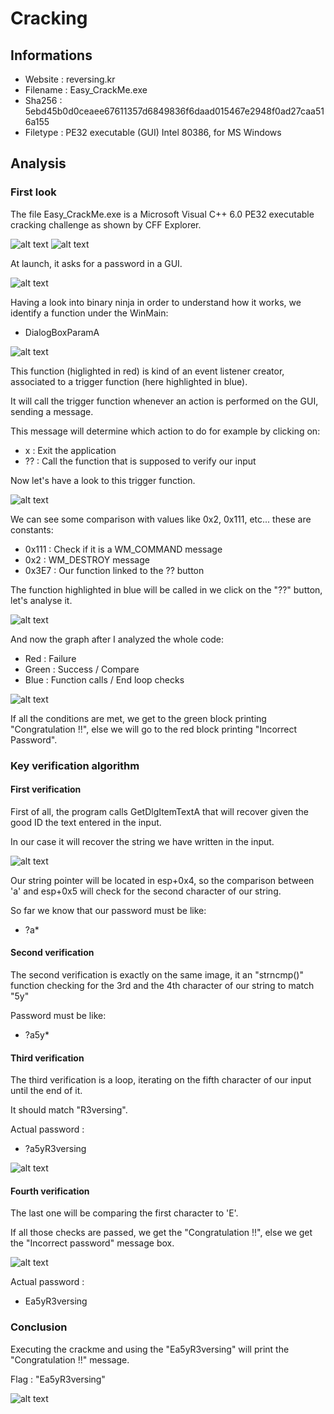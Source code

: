 # Cracking

## Informations

- Website  : reversing.kr 
- Filename : Easy_CrackMe.exe 
- Sha256   : 5ebd45b0d0ceaee67611357d6849836f6daad015467e2948f0ad27caa516a155 
- Filetype : PE32 executable (GUI) Intel 80386, for MS Windows 

## Analysis

### First look

The file Easy_CrackMe.exe is a Microsoft Visual C++ 6.0 PE32 executable cracking challenge as shown by CFF Explorer.

![alt text](images/image9.png)
![alt text](images/image1.png)

At launch, it asks for a password in a GUI.

![alt text](images/image0.png)

Having a look into binary ninja in order to understand how it works, we identify a function under the WinMain:
- DialogBoxParamA

![alt text](images/image2.png)

This function (higlighted in red) is kind of an event listener creator, associated to a trigger function (here highlighted in blue).

It will call the trigger function whenever an action is performed on the GUI, sending a message.

This message will determine which action to do for example by clicking on:
- x : Exit the application
- ?? : Call the function that is supposed to verify our input

Now let's have a look to this trigger function.

![alt text](images/image3.png)

We can see some comparison with values like 0x2, 0x111, etc... these are constants:
- 0x111 : Check if it is a WM_COMMAND message
- 0x2 : WM_DESTROY message
- 0x3E7 : Our function linked to the ?? button

The function highlighted in blue will be called in we click on the "??" button, let's analyse it.

![alt text](images/image4.png)

And now the graph after I analyzed the whole code:
- Red : Failure
- Green : Success / Compare
- Blue : Function calls / End loop checks

![alt text](images/image5.png)

If all the conditions are met, we get to the green block printing "Congratulation !!", else we will go to the red block printing "Incorrect Password".

### Key verification algorithm

#### First verification

First of all, the program calls GetDlgItemTextA that will recover given the good ID the text entered in the input.

In our case it will recover the string we have written in the input.

![alt text](images/image6.png)

Our string pointer will be located in esp+0x4, so the comparison between 'a' and esp+0x5 will check for the second character of our string.

So far we know that our password must be like:
- ?a*

#### Second verification

The second verification is exactly on the same image, it an "strncmp()" function checking for the 3rd and the 4th character of our string to match "5y"

Password must be like:
- ?a5y*

#### Third verification

The third verification is a loop, iterating on the fifth character of our input until the end of it.

It should match "R3versing".

Actual password :
- ?a5yR3versing

![alt text](images/image7.png)

#### Fourth verification

The last one will be comparing the first character to 'E'.

If all those checks are passed, we get the "Congratulation !!", else we get the "Incorrect password" message box.

![alt text](images/image8.png)

Actual password :
- Ea5yR3versing

### Conclusion

Executing the crackme and using the "Ea5yR3versing" will print the "Congratulation !!" message. 

Flag : "Ea5yR3versing"

![alt text](images/image10.png)